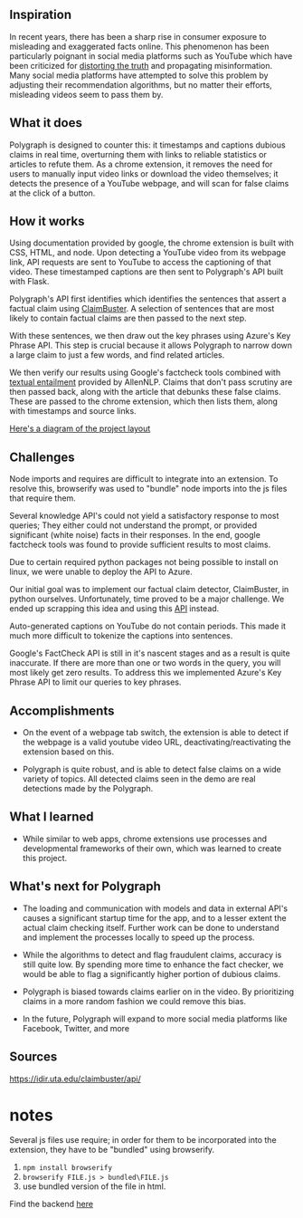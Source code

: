 ## Inspiration
In recent years, there has been a sharp rise in consumer exposure to misleading and exaggerated facts online. This phenomenon has been particularly poignant in social media platforms such as YouTube which have been criticized for [distorting the truth](https://www.theguardian.com/technology/2018/feb/02/how-youtubes-algorithm-distorts-truth) and propagating misinformation. Many social media platforms have attempted to solve this problem by adjusting their recommendation algorithms, but no matter their efforts, misleading videos seem to pass them by.

## What it does
Polygraph is designed to counter this: it timestamps and captions dubious claims in real time, overturning them with links to reliable statistics or articles to refute them. As a chrome extension, it removes the need for users to manually input video links or download the video themselves; it detects the presence of a YouTube webpage, and will scan for false claims at the click of a button.

## How it works
Using documentation provided by google, the chrome extension is built with CSS, HTML, and node. Upon detecting a YouTube video from its webpage link, API requests are sent to YouTube to access the captioning of that video. 
These timestamped captions are then sent to Polygraph's API built with Flask.

Polygraph's API first identifies which identifies the sentences that assert a factual claim using [ClaimBuster](http://www.vldb.org/pvldb/vol10/p1945-li.pdf). A selection of sentences that are most likely to contain factual claims are then passed to the next step.

With these sentences, we then draw out the key phrases using Azure's Key Phrase API. This step is crucial because it allows Polygraph to narrow down a large claim to just a few words, and find related articles.

We then verify our results using Google's factcheck tools combined with [textual entailment](https://arxiv.org/abs/1907.11692) provided by AllenNLP. 
Claims that don't pass scrutiny are then passed back, along with the article that debunks these false claims. These are passed to the chrome extension, which then lists them, along with timestamps and source links.

[Here's a diagram of the project layout](https://lucid.app/lucidchart/invitations/accept/d480e272-09fb-4cb1-9082-bf4cb598ef23)

## Challenges
Node imports and requires are difficult to integrate into an extension. To resolve this, browserify was used to "bundle" node imports into the js files that require them.

Several knowledge API's could not yield a satisfactory response to most queries; They either could not understand the prompt, or provided significant (white noise) facts in their responses. In the end, google factcheck tools was found to provide sufficient results to most claims.

Due to certain required python packages not being possible to install on linux, we were unable to deploy the API to Azure.

Our initial goal was to implement our factual claim detector, ClaimBuster, in python ourselves. Unfortunately, time proved to be a major challenge. We ended up scrapping this idea and using this [API](https://idir.uta.edu/claimbuster/api/) instead.

Auto-generated captions on YouTube do not contain periods. This made it much more difficult to tokenize the captions into sentences.

Google's FactCheck API is still in it's nascent stages and as a result is quite inaccurate. If there are more than one or two words in the query, you will most likely get zero results. To address this we implemented Azure's Key Phrase API to limit our queries to key phrases.

## Accomplishments
- On the event of a webpage tab switch, the extension is able to detect if the webpage is a valid youtube video URL, deactivating/reactivating the extension based on this.

- Polygraph is quite robust, and is able to detect false claims on a wide variety of topics. All detected claims seen in the demo are real detections made by the Polygraph.

## What I learned
- While similar to web apps, chrome extensions use processes and developmental frameworks of their own, which was learned to create this project.

## What's next for Polygraph
- The loading and communication with models and data in external API's causes a significant startup time for the app, and to a lesser extent the actual claim checking itself. Further work can be done to understand and implement the processes locally to speed up the process.

- While the algorithms to detect and flag fraudulent claims, accuracy is still quite low. By spending more time to enhance the fact checker, we would be able to flag a significantly higher portion of dubious claims.

- Polygraph is biased towards claims earlier on in the video. By prioritizing claims in a more random fashion we could remove this bias.

- In the future, Polygraph will expand to more social media platforms like Facebook, Twitter, and more


## Sources
https://idir.uta.edu/claimbuster/api/

# notes
Several js files use require; in order for them to be incorporated into the extension, they have to be "bundled" using browserify.

1. `npm install browserify`
2. `browserify FILE.js > bundled\FILE.js`
3. use bundled version of the file in html.

Find the backend [here](https://github.com/alexz429/polygraph)
